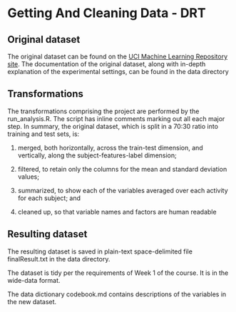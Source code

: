 # Getting And Cleaning Data - DRT

## Original dataset
The original dataset can be found on the [UCI Machine Learning Repository site](http://archive.ics.uci.edu/ml/datasets/Human+Activity+Recognition+Using+Smartphones). The documentation of the original dataset, along with in-depth explanation of the experimental settings, can be found in the data directory

## Transformations
The transformations comprising the project are performed by the run_analysis.R. The script has inline comments marking out all each major step. In summary, the original dataset, which is split in a 70:30 ratio into training and test sets, is: 

1. merged, both horizontally, across the train-test dimension, and vertically, along the subject-features-label dimension;  

2. filtered, to retain only the columns for the mean and standard deviation values; 
3. summarized, to show each of the variables averaged over each activity for each subject; and  

4. cleaned up, so that variable names and factors are human readable  

## Resulting dataset
The resulting dataset is saved in plain-text space-delimited file finalResult.txt in the data directory.  

The dataset is tidy per the requirements of Week 1 of the course. It is in the wide-data format.  

The data dictionary codebook.md contains descriptions of the variables in the new dataset.  
